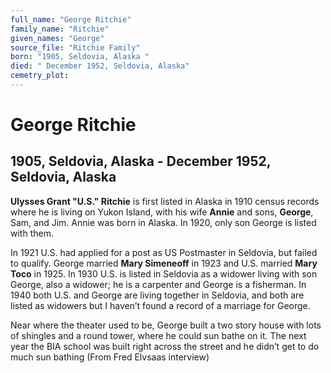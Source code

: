 ```yaml
---
full_name: "George Ritchie"
family_name: "Ritchie"
given_names: "George"
source_file: "Ritchie Family"
born: "1905, Seldovia, Alaska "
died: " December 1952, Seldovia, Alaska"
cemetry_plot: 
---
```

# George Ritchie

## 1905, Seldovia, Alaska - December 1952, Seldovia, Alaska

**Ulysses Grant "U.S." Ritchie** is first listed in Alaska in 1910
census records where he is living on Yukon Island, with his wife
**Annie** and sons, **George**, Sam, and Jim. Annie was born in Alaska.
In 1920, only son George is listed with them.

In 1921 U.S. had applied for a post as US Postmaster in Seldovia, but
failed to qualify. George married **Mary Simeneoff** in 1923 and U.S.
married **Mary Toco** in 1925. In 1930 U.S. is listed in Seldovia as a
widower living with son George, also a widower; he is a carpenter and
George is a fisherman. In 1940 both U.S. and George are living together
in Seldovia, and both are listed as widowers but I haven’t found a
record of a marriage for George.

Near where the theater used to be, George built a two story house with
lots of shingles and a round tower, where he could sun bathe on it. The
next year the BIA school was built right across the street and he didn’t
get to do much sun bathing (From Fred Elvsaas interview)
